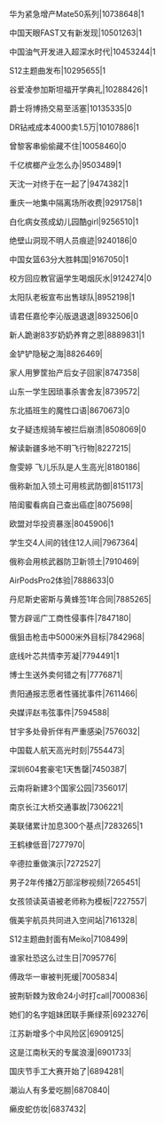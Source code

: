 华为紧急增产Mate50系列|10738648|1

中国天眼FAST又有新发现|10501263|1

中国油气开发进入超深水时代|10453244|1

S12主题曲发布|10295655|1

谷爱凌参加斯坦福开学典礼|10288426|1

爵士将博扬交易至活塞|10135335|0

DR钻戒成本4000卖1.5万|10107886|1

曾黎客串偷偷藏不住|10058460|0

千亿槟榔产业怎么办|9503489|1

天沈一对终于在一起了|9474382|1

重庆一地集中隔离场所收费|9291758|1

白化病女孩成幼儿园酷girl|9256510|1

绝壁山洞现不明人员痕迹|9240186|0

中国女篮63分大胜韩国|9167050|1

校方回应教官逼学生喝烟灰水|9124274|0

太阳队老板宣布出售球队|8952198|1

请君任嘉伦李沁版退退退|8932506|0

新人跪谢83岁奶奶养育之恩|8889831|1

金铲铲隐秘之海|8826469|

家人用箩筐抬产后女子回家|8747358|

山东一学生因琐事杀害舍友|8739572|

东北插班生的魔性口语|8670673|0

女子疑违规骑车被拦后崩溃|8508069|0

解读新疆多地不明飞行物|8227215|

詹雯婷 飞儿乐队是人生高光|8180186|

俄称新加入领土可用核武防御|8151173|

陪闺蜜看病自己查出癌症|8075698|

欧盟对华投资暴涨|8045906|1

学生交4人间的钱住12人间|7967364|

俄称会用核武器防卫新领土|7910469|

AirPodsPro2体验|7888633|0

丹尼斯史密斯与黄蜂签1年合同|7885265|

警方辟谣广工商性侵事件|7847180|

俄狙击枪击中5000米外目标|7842968|

底线叶芯共情李芳凝|7794491|1

博士生送外卖何错之有|7776871|

贵阳通报志愿者性骚扰事件|7611466|

央媒评赵韦弦事件|7594588|

甘宇多处骨折伴有严重感染|7576032|

中国载人航天高光时刻|7554473|

深圳604套豪宅1天售罄|7450387|

云南将新建3个国家公园|7356017|

南京长江大桥交通事故|7306221|

美联储累计加息300个基点|7283265|1

王鹤棣低音|7277970|

辛德拉重做演示|7272527|

男子2年传播2万部淫秽视频|7265451|

女孩领读英语被老师称为模板|7227557|

俄美宇航员共同进入空间站|7161328|

S12主题曲封面有Meiko|7108499|

谁家社恐这么过生日|7095776|

傅政华一审被判死缓|7005834|

披荆斩棘为致命24小时打call|7000836|

她们的名字姐妹团联手撕绿茶|6923276|

江苏新增多个中风险区|6909125|

这是江南秋天的专属浪漫|6901733|

国庆节手工大赛开始了|6894281|

潮汕人有多爱吃朥|6870840|

癞皮蛇仿妆|6837432|

